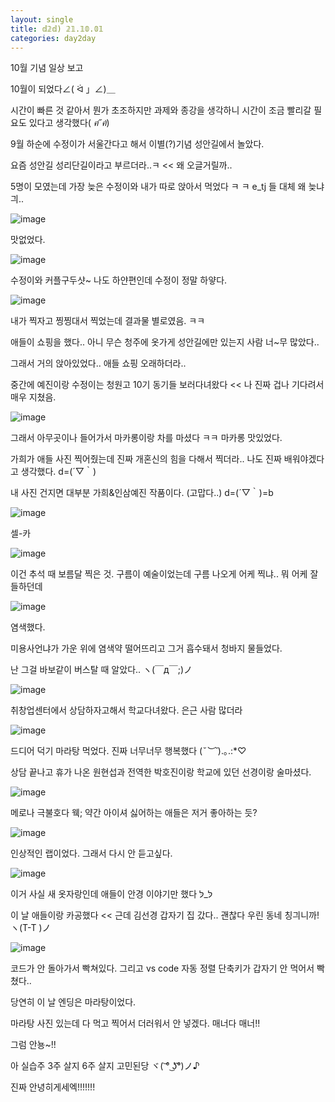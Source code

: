 ```yaml
---
layout: single
title: 𝕕𝟚𝕕) 𝟚𝟙.𝟙𝟘.𝟘𝟙
categories: day2day
---
```


10월 기념 일상 보고

10월이 되었다∠( ᐛ 」∠)＿

시간이 빠른 것 같아서 뭔가 초조하지만 과제와 종강을 생각하니 시간이 조금 빨리갈 필요도 있다고 생각했다( *ฅ́˘ฅ̀*)

9월 하순에 수정이가 서울간다고 해서 이별(?)기념 성안길에서 놀았다.

요즘 성안길 성리단길이라고 부르더라..ㅋ << 왜 오글거릴까..

5명이 모였는데 가장 늦은 수정이와 내가 따로 앉아서 먹었다 ㅋ ㅋ e_tj 들 대체 왜 늦냐긔..

![image](https://user-images.githubusercontent.com/52832956/135644453-ee187a6e-32c3-4660-a310-3ac9178904ee.png)

맛없었다.

![image](https://user-images.githubusercontent.com/52832956/135644492-a4b84ef3-d214-4b14-b3b0-8ba686d51d75.png)

수정이와 커플구두샷~ 나도 하얀편인데 수정이 정말 하얗다.

![image](https://user-images.githubusercontent.com/52832956/135644602-08f1f631-07c6-43e7-b130-08ccd71ea0bd.png)

내가 찍자고 찡찡대서 찍었는데 결과물 별로였음. ㅋㅋ

애들이 쇼핑을 했다.. 아니 무슨 청주에 옷가게 성안길에만 있는지 사람 너~무 많았다..

그래서 거의 앉아있었다.. 애들 쇼핑 오래하더라..

중간에 예진이랑 수정이는 청원고 10기 동기들 보러다녀왔다 << 나 진짜 겁나 기다려서 매우 지쳤음.

![image](https://user-images.githubusercontent.com/52832956/135644849-75a68fbf-3d3d-48d4-84d7-6fcd9fe60210.png)

그래서 아무곳이나 들어가서 마카롱이랑 차를 마셨다 ㅋㅋ 마카롱 맛있었다.

가희가 애들 사진 찍어줬는데 진짜 개혼신의 힘을 다해서 찍더라.. 나도 진짜 배워야겠다고 생각했다. d=(´▽｀)

내 사진 건지면 대부분 가희&인삼예진 작품이다. (고맙다..) d=(´▽｀)=b

![image](https://user-images.githubusercontent.com/52832956/135645051-32fa09d3-7aed-4b69-8b2d-42181605ed81.png)

셀-카

![image](https://user-images.githubusercontent.com/52832956/135645101-6418bd6c-857f-4bc8-b2f5-ac10a652db6c.png)

이건 추석 때 보름달 찍은 것. 구름이 예술이었는데 구름 나오게 어케 찍냐.. 뭐 어케 잘들하던데

![image](https://user-images.githubusercontent.com/52832956/135645208-aaee3da2-c3b5-4186-9abd-2fcad1f05382.png)

염색했다. 

미용사언냐가 가운 위에 염색약 떨어뜨리고 그거 흡수돼서 청바지 물들었다.

난 그걸 바보같이 버스탈 때 알았다.. ヽ(￣д￣;)ノ
 
![image](https://user-images.githubusercontent.com/52832956/135645425-fffd70e0-b432-43c8-9d89-6f103d3d73f4.png)

취창업센터에서 상담하자고해서 학교다녀왔다. 은근 사람 많더라

![image](https://user-images.githubusercontent.com/52832956/135645477-a55f3048-c810-4914-8293-1e2e034eac36.png)

드디어 덕기 마라탕 먹었다. 진짜 너무너무 행복했다 (*˘︶˘*).｡.:*♡

상담 끝나고 휴가 나온 원현섭과 전역한 박호진이랑 학교에 있던 선경이랑 술마셨다.

![image](https://user-images.githubusercontent.com/52832956/135645642-16e57233-811b-44d3-899c-4c15bdc01d3c.png)

메로나 극불호다 웩; 약간 아이셔 싫어하는 애들은 저거 좋아하는 듯?

![image](https://user-images.githubusercontent.com/52832956/135645690-a011ca65-1d68-4219-b30d-2089c2e9fa08.png)

인상적인 랩이었다. 그래서 다시 안 듣고싶다.

![image](https://user-images.githubusercontent.com/52832956/135645759-1755e058-9cb2-48da-ab7c-5a4a2d036105.png)

이거 사실 새 옷자랑인데 애들이 안경 이야기만 했다 לּ_לּ

이 날 애들이랑 카공했다 << 근데 김선경 갑자기 집 갔다.. 괜찮다 우린 동네 칭긔니까! ヽ(T-T )ノ

![image](https://user-images.githubusercontent.com/52832956/135646032-e0644808-af5a-481d-aff7-fa0d2efa7e3d.png)

코드가 안 돌아가서 빡쳐있다. 그리고 vs code 자동 정렬 단축키가 갑자기 안 먹어서 빡쳤다..

당연히 이 날 엔딩은 마라탕이었다.

마라탕 사진 있는데 다 먹고 찍어서 더러워서 안 넣겠다. 매너다 매너!!

그럼 안뇽~!!

아 실습주 3주 살지 6주 살지 고민된당 ヾ( ͝° ͜ʖ͡°)ノ♪ 

진짜 안녕히게세엑!!!!!!!





